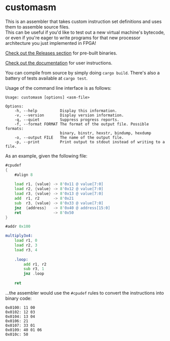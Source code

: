# customasm
This is an assembler that takes custom instruction set definitions
and uses them to assemble source files.  
This can be useful if you'd like to test out a new virtual machine's bytecode,
or even if you're eager to write programs for that new processor architecture 
you just implemented in FPGA!

[Check out the Releases section](https://github.com/hlorenzi/customasm/releases) 
for pre-built binaries.  

[Check out the documentation](/doc/index.md) for user instructions.

You can compile from source by simply doing `cargo build`. There's also a
battery of tests available at `cargo test`.

Usage of the command line interface is as follows:

```
Usage: customasm [options] <asm-file>

Options:
    -h, --help          Display this information.
    -v, --version       Display version information.
    -q, --quiet         Suppress progress reports.
    -f, --format FORMAT The format of the output file. Possible formats:
                        binary, binstr, hexstr, bindump, hexdump
    -o, --output FILE   The name of the output file.
    -p, --print         Print output to stdout instead of writing to a file.
```

As an example, given the following file:

```asm
#cpudef
{
    #align 8
    
    load r1, {value} -> 8'0x11 @ value[7:0]
    load r2, {value} -> 8'0x12 @ value[7:0]
    load r3, {value} -> 8'0x13 @ value[7:0]
    add  r1, r2      -> 8'0x21
    sub  r3, {value} -> 8'0x33 @ value[7:0]
    jnz  {address}   -> 8'0x40 @ address[15:0]
    ret              -> 8'0x50
}

#addr 0x100

multiply3x4:
    load r1, 0
    load r2, 3
    load r3, 4
    
    .loop:
        add r1, r2
        sub r3, 1
        jnz .loop
    
    ret
```

...the assembler would use the `#cpudef` rules to convert the instructions into binary code:

```
0x0100: 11 00
0x0102: 12 03
0x0104: 13 04
0x0106: 21
0x0107: 33 01
0x0109: 40 01 06
0x010c: 50
```
